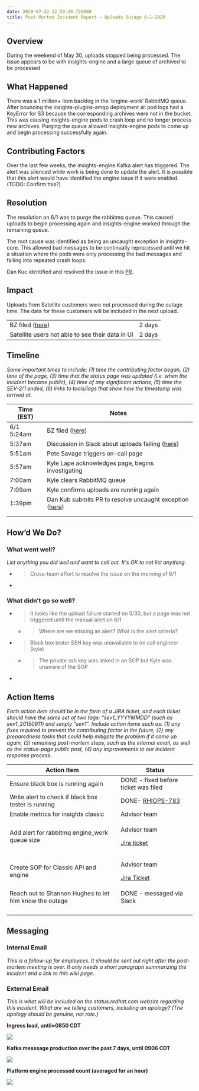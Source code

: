 ```yaml
---
date: 2020-07-22 12:59:29.726000
title: Post Mortem Incident Report - Uploads Outage 6-1-2020
---
```

## Overview

During the weekend of May 30, uploads stopped being processed. The issue
appears to be with insights-engine and a large queue of archived to be
processed

## What Happened

There was a 1 million+ item backlog in the ‘engine-work’ RabbitMQ queue.
After bouncing the insights-plugins-amqp deployment all pod logs had a
KeyError for S3 because the corresponding archives were not in the
bucket. This was causing insights-engine pods to crash loop and no
longer process new archives. Purging the queue allowed insights-engine
pods to come up and begin processing successfully again.

## Contributing Factors

Over the last few weeks, the insights-engine Kafka alert has triggered.
The alert was silenced while work is being done to update the alert. It
is possible that this alert would have identified the engine issue if it
were enabled. (TODO: Confirm this?)

## Resolution

The resolution on 6/1 was to purge the rabbitmq queue. This caused
uploads to begin processing again and insights-engine worked through the
remaining queue.

The root cause was identified as being an uncaught exception in
insights-core. This allowed bad messages to be continually reprocessed
until we hit a situation where the pods were only processing the bad
messages and falling into repeated crash loops.

Dan Kuc identified and resolved the issue in this
[PR](https://github.com/RedHatInsights/insights-core-frontends/pull/27).

## Impact

Uploads from Satellite customers were not processed during the outage
time. The data for these customers will be included in the next upload.

<table>
<tbody>
<tr class="odd">
<td>BZ filed (<a href="https://bugzilla.redhat.com/show_bug.cgi?id=1842448"><span class="underline">here</span></a>)</td>
<td>2 days</td>
</tr>
<tr class="even">
<td>Satellite users not able to see their data in UI</td>
<td>2 days</td>
</tr>
</tbody>
</table>

## Timeline

*Some important times to include: (1) time the contributing factor
began, (2) time of the page, (3) time that the status page was updated
(i.e. when the incident became public), (4) time of any significant
actions, (5) time the SEV-2/1 ended, (6) links to tools/logs that show
how the timestamp was arrived at.*

<table>
<thead>
<tr class="header">
<th><strong>Time (EST)</strong></th>
<th><strong>Notes</strong></th>
</tr>
</thead>
<tbody>
<tr class="odd">
<td>6/1 5:24am</td>
<td>BZ filed (<a href="https://bugzilla.redhat.com/show_bug.cgi?id=1842448"><span class="underline">here</span></a>)</td>
</tr>
<tr class="even">
<td>5:37am</td>
<td>Discussion in Slack about uploads failing (<a href="https://ansible.slack.com/archives/CGYK5EZ37/p1591004262352700"><span class="underline">here</span></a>)</td>
</tr>
<tr class="odd">
<td>5:51am</td>
<td>Pete Savage triggers on-call page</td>
</tr>
<tr class="even">
<td>5:57am</td>
<td>Kyle Lape acknowledges page, begins investigating</td>
</tr>
<tr class="odd">
<td>7:00am</td>
<td>Kyle clears RabbitMQ queue</td>
</tr>
<tr class="even">
<td>7:09am</td>
<td>Kyle confirms uploads are running again</td>
</tr>
<tr class="odd">
<td>1:39pm</td>
<td>Dan Kub submits PR to resolve uncaught exception (<a href="https://github.com/RedHatInsights/insights-core-frontends/pull/27"><span class="underline">here</span></a>)</td>
</tr>
<tr class="even">
<td></td>
<td></td>
</tr>
<tr class="odd">
<td></td>
<td></td>
</tr>
</tbody>
</table>

## How’d We Do?

### What went well?

*List anything you did well and want to call out. It's OK to not list
anything.*

  - > Cross-team effort to resolve the issue on the morning of 6/1

  - 
### What didn’t go so well?

  - > It looks like the upload failure started on 5/30, but a page was
    > not triggered until the manual alert on 6/1
    
      - > Where are we missing an alert? What is the alert criteria?

  - > Black box tester SSH key was unavailable to on call engineer
    > (kyle)
    
      - > The private ssh key was linked in an SOP but Kyle was unaware
        > of the SOP

  - 
## Action Items

*Each action item should be in the form of a JIRA ticket, and each
ticket should have the same set of two tags: “sev1\_YYYYMMDD” (such as
sev1\_20150911) and simply “sev1”. Include action items such as: (1) any
fixes required to prevent the contributing factor in the future, (2) any
preparedness tasks that could help mitigate the problem if it came up
again, (3) remaining post-mortem steps, such as the internal email, as
well as the status-page public post, (4) any improvements to our
incident response process.*

<table>
<thead>
<tr class="header">
<th><strong>Action Item</strong></th>
<th><strong>Status</strong></th>
</tr>
</thead>
<tbody>
<tr class="odd">
<td>Ensure black box is running again</td>
<td>DONE - fixed before ticket was filed</td>
</tr>
<tr class="even">
<td>Write alert to check if black box tester is running</td>
<td>DONE- <a href="https://projects.engineering.redhat.com/browse/RHIOPS-783"><span class="underline">RHIOPS-783</span></a></td>
</tr>
<tr class="odd">
<td>Enable metrics for insights classic</td>
<td>Advisor team</td>
</tr>
<tr class="even">
<td>Add alert for rabbitmq engine_work queue size</td>
<td><p>Advisor team</p>
<p><a href="https://projects.engineering.redhat.com/browse/RHCLOUD-6760"><span class="underline">Jira ticket</span></a></p></td>
</tr>
<tr class="odd">
<td>Create SOP for Classic API and engine</td>
<td><p>Advisor team</p>
<p><a href="https://projects.engineering.redhat.com/browse/RHCLOUD-6762"><span class="underline">Jira Ticket</span></a></p></td>
</tr>
<tr class="even">
<td>Reach out to Shannon Hughes to let him know the outage</td>
<td>DONE - messaged via Slack</td>
</tr>
<tr class="odd">
<td></td>
<td></td>
</tr>
<tr class="even">
<td></td>
<td></td>
</tr>
<tr class="odd">
<td></td>
<td></td>
</tr>
<tr class="even">
<td></td>
<td></td>
</tr>
</tbody>
</table>

## Messaging

### Internal Email

*This is a follow-up for employees. It should be sent out right after
the post-mortem meeting is over. It only needs a short paragraph
summarizing the incident and a link to this wiki page.*

### External Email

*This is what will be included on the status.redhat.com website
regarding this incident. What are we telling customers, including an
apology? (The apology should be genuine, not rote.)*

**Ingress load, until=0850 CDT**

![](media/image3.png)

**Kafka messsage production over the past 7 days, until 0906 CDT**

![](media/image2.png)

**Platform engine processed count (averaged for an hour)**

![](media/image1.png)
